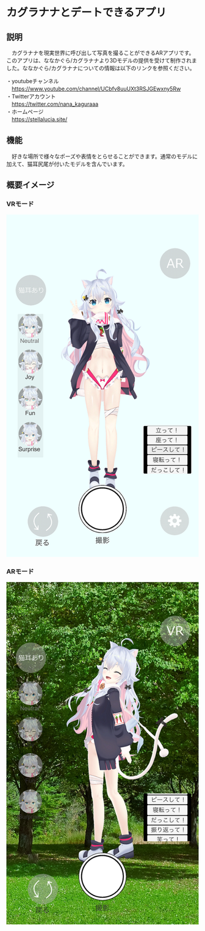 # カグラナナとデートできるアプリ
## 説明
　カグラナナを現実世界に呼び出して写真を撮ることができるARアプリです。  
 このアプリは、ななかぐら/カグラナナより3Dモデルの提供を受けて制作されました。ななかぐら/カグラナナについての情報は以下のリンクを参照ください。
 
・youtubeチャンネル  
　https://www.youtube.com/channel/UCbfv8uuUXt3RSJGEwxny5Rw  
・Twitterアカウント  
　https://twitter.com/nana_kaguraaa  
・ホームページ  
　https://stellalucia.site/  
 
## 機能
　好きな場所で様々なポーズや表情をとらせることができます。通常のモデルに加えて、猫耳尻尾が付いたモデルを含んでいます。 
 
## 概要イメージ
### VRモード  
![イメージ1](https://github.com/knanaappdevelops/An-app-that-lets-you-date-Kaguranana_HP/blob/master/SimulatorScreenShot-iPhone8Plus_mini.png)  
### ARモード  
![イメージ2](https://github.com/knanaappdevelops/An-app-that-lets-you-date-Kaguranana_HP/blob/master/Simulator%20Screen%20Shot%20-%20iPhone%208%20Plus_mini.png)  
